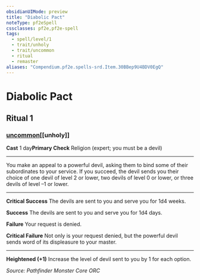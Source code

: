 ```yaml
---
obsidianUIMode: preview
title: "Diabolic Pact"
noteType: pf2eSpell
cssclasses: pf2e,pf2e-spell
tags:
  - spell/level/1
  - trait/unholy
  - trait/uncommon
  - ritual
  - remaster
aliases: "Compendium.pf2e.spells-srd.Item.30BBep9U4BDV0EgQ" 
---
```

# Diabolic Pact   
## Ritual 1
### [uncommon](uncommon "Uncommon Rarity Trait")[[unholy]]

**Cast** 1 day**Primary Check** Religion (expert; you must be a devil)
* * * 
You make an appeal to a powerful devil, asking them to bind some of their subordinates to your service. If you succeed, the devil sends you their choice of one devil of level 2 or lower, two devils of level 0 or lower, or three devils of level –1 or lower.

* * *

**Critical Success** The devils are sent to you and serve you for 1d4 weeks.

**Success** The devils are sent to you and serve you for 1d4 days.

**Failure** Your request is denied.

**Critical Failure** Not only is your request denied, but the powerful devil sends word of its displeasure to your master.

* * *

**Heightened (+1)** Increase the level of devil sent to you by 1 for each option.

*Source: Pathfinder Monster Core*
*ORC*